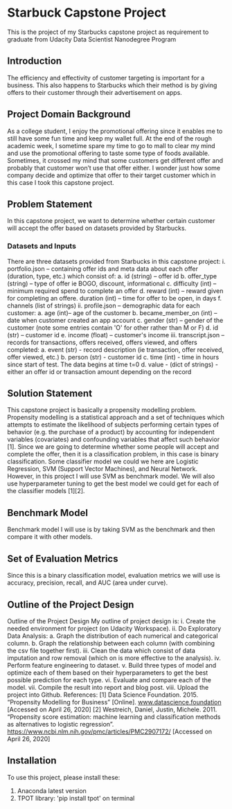 # Starbuck Capstone Project
This is the project of my Starbucks capstone project as requirement to graduate from Udacity Data Scientist Nanodegree Program

## Introduction
The efficiency and effectivity of customer targeting is important for a business. This also
happens to Starbucks which their method is by giving offers to their customer through their
advertisement on apps.

## Project Domain Background
As a college student, I enjoy the promotional offering since it enables me to still have some
fun time and keep my wallet full. At the end of the rough academic week, I sometime spare
my time to go to mall to clear my mind and use the promotional offering to taste some type
of foods available.
Sometimes, it crossed my mind that some customers get different offer and probably that
customer won’t use that offer either. I wonder just how some company decide and optimize
that offer to their target customer which in this case I took this capstone project.

## Problem Statement
In this capstone project, we want to determine whether certain customer will accept the
offer based on datasets provided by Starbucks.

### Datasets and Inputs
There are three datasets provided from Starbucks in this capstone project:
i.
portfolio.json – containing offer ids and meta data about each offer (duration,
type, etc.) which consist of:
a. id (string) – offer id
b. offer_type (string) – type of offer ie BOGO, discount, informational
c. difficulty (int) – minimum required spend to complete an offer
d. reward (int) – reward given for completing an offere. duration (int) – time for offer to be open, in days
f. channels (list of strings)
ii.
profile.json – demographic data for each customer:
a. age (int)– age of the customer
b. became_member_on (int) – date when customer created an app account
c. gender (str) – gender of the customer (note some entries contain 'O' for
other rather than M or F)
d. id (str) – customer id
e. income (float) – customer's income
iii.
transcript.json – records for transactions, offers received, offers viewed, and
offers completed:
a. event (str) - record description (ie transaction, offer received, offer viewed,
etc.)
b. person (str) - customer id
c. time (int) - time in hours since start of test. The data begins at time t=0
d. value - (dict of strings) - either an offer id or transaction amount depending
on the record

## Solution Statement
This capstone project is basically a propensity modelling problem. Propensity modelling is a
statistical approach and a set of techniques which attempts to estimate the likelihood of
subjects performing certain types of behavior (e.g. the purchase of a product) by accounting
for independent variables (covariates) and confounding variables that affect such behavior
[1]. Since we are going to determine whether some people will accept and complete the
offer, then it is a classification problem, in this case is binary classification.
Some classifier model we could we here are Logistic Regression, SVM (Support Vector
Machines), and Neural Network. However, in this project I will use SVM as benchmark
model. We will also use hyperparameter tuning to get the best model we could get for each
of the classifier models [1][2].

## Benchmark Model
Benchmark model I will use is by taking SVM as the benchmark and then compare it with
other models.

## Set of Evaluation Metrics
Since this is a binary classification model, evaluation metrics we will use is accuracy,
precision, recall, and AUC (area under curve).


## Outline of the Project Design
Outline of the Project Design
My outline of project design is:
i. Create the needed environment for project (on Udacity Workspace).
ii. Do Exploratory Data Analysis:
a. Graph the distribution of each numerical and categorical column.
b. Graph the relationship between each column (with combining the csv file
together first).
iii.
Clean the data which consist of data imputation and row removal (which on is
more effective to the analysis).
iv. Perform feature engineering to dataset.
v. Build three types of model and optimize each of them based on their
hyperparameters to get the best possible prediction for each type.
vi. Evaluate and compare each of the model.
vii. Compile the result into report and blog post.
viii. Upload the project into Github.
References:
[1] Data Science Foundation. 2015. “Propensity Modelling for Business” [Online].
www.datascience.foundation [Accessed on April 26, 2020]
[2] Westreich, Daniel, Justin, Michele. 2011. “Propensity score estimation: machine learning
and classification methods as alternatives to logistic regression”.
https://www.ncbi.nlm.nih.gov/pmc/articles/PMC2907172/ [Accessed on April 26, 2020]

## Installation
To use this project, please install these:
1. Anaconda latest version
2. TPOT library: 'pip install tpot' on terminal
